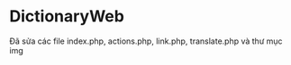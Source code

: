 # DictionaryWeb
Đã sửa các file index.php,
                actions.php,
                link.php,
                translate.php
          và thư mục img
